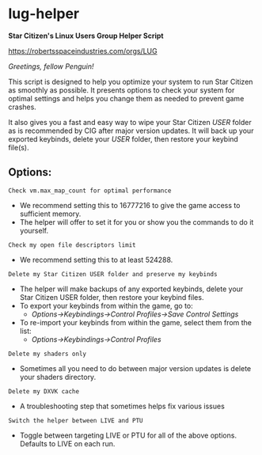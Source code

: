 # lug-helper
**Star Citizen's Linux Users Group Helper Script**

https://robertsspaceindustries.com/orgs/LUG

*Greetings, fellow Penguin!*

This script is designed to help you optimize your system to run Star Citizen as smoothly as possible. It presents options to check your system for optimal settings and helps you change them as needed to prevent game crashes.

It also gives you a fast and easy way to wipe your Star Citizen *USER* folder as is recommended by CIG after major version updates. It will back up your exported keybinds, delete your *USER* folder, then restore your keybind file(s).

## Options:

`Check vm.max_map_count for optimal performance`
- We recommend setting this to 16777216 to give the game access to sufficient memory.
- The helper will offer to set it for you or show you the commands to do it yourself.

`Check my open file descriptors limit`
- We recommend setting this to at least 524288.

`Delete my Star Citizen USER folder and preserve my keybinds`
- The helper will make backups of any exported keybinds, delete your Star Citizen USER folder, then restore your keybind files.
- To export your keybinds from within the game, go to:
  - *Options->Keybindings->Control Profiles->Save Control Settings*
- To re-import your keybinds from within the game, select them from the list:
  - *Options->Keybindings->Control Profiles*

`Delete my shaders only`
- Sometimes all you need to do between major version updates is delete your shaders directory.

`Delete my DXVK cache`
- A troubleshooting step that sometimes helps fix various issues

`Switch the helper between LIVE and PTU`
- Toggle between targeting LIVE or PTU for all of the above options.  Defaults to LIVE on each run.

